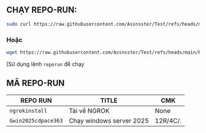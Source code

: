 ## CHẠY REPO-RUN:
```bash
sudo curl https://raw.githubusercontent.com/Assnsster/Test/refs/heads/main/RepoRun |bash
```
### Hoặc
```bash
wget https://raw.githubusercontent.com/Assnsster/Test/refs/heads/main/RepoRun -O $PREFIX/bin/reporun; chmod +x $PREFIX/bin/reporun
```
[Sử dụng lệnh `reporun` để chạy 

## MÃ REPO-RUN
| REPO RUN | TITLE | CMK |
|----------------|------|-------|
|`ngrokinstall`| Tải về NGROK |  None |
|`Gwin2025cdpace363`| Chạy windows server 2025 | 12R/4C/.|

